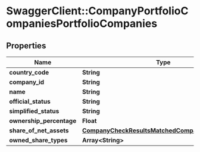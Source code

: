 # SwaggerClient::CompanyPortfolioCompaniesPortfolioCompanies

## Properties
Name | Type | Description | Notes
------------ | ------------- | ------------- | -------------
**country_code** | **String** |  | 
**company_id** | **String** |  | 
**name** | **String** |  | 
**official_status** | **String** |  | 
**simplified_status** | **String** |  | 
**ownership_percentage** | **Float** |  | 
**share_of_net_assets** | [**CompanyCheckResultsMatchedCompanyNominalValue**](CompanyCheckResultsMatchedCompanyNominalValue.md) |  | 
**owned_share_types** | **Array&lt;String&gt;** |  | 


